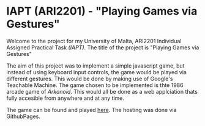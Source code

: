 # IAPT (ARI2201) - "Playing Games via Gestures"
Welcome to the project for my University of Malta, ARI2201 Individual Assigned Practical Task <i>(IAPT)</i>. The title of the project is "Playing Games via Gestures"

The aim of this project was to implement a simple javascript game, but instead of using keyboard input controls, the game would be played via different gestures. This would be done by making use of Google's Teachable Machine. The game chosen to be implemented is thte 1986 arcade game of <i>Arkanoid</i>. This would all be done as a web applciation thats fully accesible from anywhere and at any time.

The game can be found and played <a href="https://davidcachiaenriquez.github.io/ari2201/" target="_blank">here</a>. The hosting was done via GithubPages.
